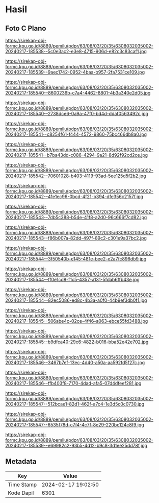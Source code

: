 # Hasil

## Foto C Plano

https://sirekap-obj-formc.kpu.go.id/8889/pemilu/pdpr/63/08/03/20/35/6308032035002-20240217-185538--5c0e3ac2-e3e8-4715-906d-e82c3c83caf1.jpg

https://sirekap-obj-formc.kpu.go.id/8889/pemilu/pdpr/63/08/03/20/35/6308032035002-20240217-185539--9aec1742-0952-4baa-b957-2fa7531ce109.jpg

https://sirekap-obj-formc.kpu.go.id/8889/pemilu/pdpr/63/08/03/20/35/6308032035002-20240217-185540--8600236b-c7a4-4462-8801-4b3a340e2d05.jpg

https://sirekap-obj-formc.kpu.go.id/8889/pemilu/pdpr/63/08/03/20/35/6308032035002-20240217-185540--2738dce6-0a9a-47f0-bd4d-ddaf0563492c.jpg

https://sirekap-obj-formc.kpu.go.id/8889/pemilu/pdpr/63/08/03/20/35/6308032035002-20240217-185541--c8254f61-f444-4572-9860-75bc466db8a0.jpg

https://sirekap-obj-formc.kpu.go.id/8889/pemilu/pdpr/63/08/03/20/35/6308032035002-20240217-185541--b7ba43dd-c086-4294-9a21-8d92f92cd2ce.jpg

https://sirekap-obj-formc.kpu.go.id/8889/pemilu/pdpr/63/08/03/20/35/6308032035002-20240217-185542--70601028-b403-4119-93ad-5ee125d5f2b2.jpg

https://sirekap-obj-formc.kpu.go.id/8889/pemilu/pdpr/63/08/03/20/35/6308032035002-20240217-185542--41e1ec96-0bcd-4f21-b394-dfe356c2157f.jpg

https://sirekap-obj-formc.kpu.go.id/8889/pemilu/pdpr/63/08/03/20/35/6308032035002-20240217-185543--7db5c388-b54e-41f8-a2d0-96c666f7cd82.jpg

https://sirekap-obj-formc.kpu.go.id/8889/pemilu/pdpr/63/08/03/20/35/6308032035002-20240217-185543--f86b007a-82dd-497f-89c2-c301e9a37bc2.jpg

https://sirekap-obj-formc.kpu.go.id/8889/pemilu/pdpr/63/08/03/20/35/6308032035002-20240217-185544--3f50540b-e145-481e-bee2-e2a7fc896db9.jpg

https://sirekap-obj-formc.kpu.go.id/8889/pemilu/pdpr/63/08/03/20/35/6308032035002-20240217-185544--ff0e1cd8-f1c5-4357-a131-5fdab6ffb43e.jpg

https://sirekap-obj-formc.kpu.go.id/8889/pemilu/pdpr/63/08/03/20/35/6308032035002-20240217-185544--82ec5086-ed8c-4b3a-a0f0-44b9ef3db0f1.jpg

https://sirekap-obj-formc.kpu.go.id/8889/pemilu/pdpr/63/08/03/20/35/6308032035002-20240217-185545--506abe4c-02ce-4f46-a063-ebce55fd3488.jpg

https://sirekap-obj-formc.kpu.go.id/8889/pemilu/pdpr/63/08/03/20/35/6308032035002-20240217-185545--b9dfca40-29c6-4822-b016-bba52e42e702.jpg

https://sirekap-obj-formc.kpu.go.id/8889/pemilu/pdpr/63/08/03/20/35/6308032035002-20240217-185546--3467b7ef-13ec-4d40-a50a-aa592fd5f27c.jpg

https://sirekap-obj-formc.kpu.go.id/8889/pemilu/pdpr/63/08/03/20/35/6308032035002-20240217-185546--ffb403f8-7170-4dad-afa5-07d4dfeef281.jpg

https://sirekap-obj-formc.kpu.go.id/8889/pemilu/pdpr/63/08/03/20/35/6308032035002-20240217-185547--512bcae1-82d1-462f-a7c4-1e3d5c0c0730.jpg

https://sirekap-obj-formc.kpu.go.id/8889/pemilu/pdpr/63/08/03/20/35/6308032035002-20240217-185547--6535f78d-c7f4-4c7f-8e29-220bc124c8f9.jpg

https://sirekap-obj-formc.kpu.go.id/8889/pemilu/pdpr/63/08/03/20/35/6308032035002-20240217-185539--e69982c2-93b5-4d12-b9c8-3d1ee25dd78f.jpg


## Metadata

| Key        | Value               |
| ---------- | ------------------- |
| Time Stamp | 2024-02-17 19:02:50 |
| Kode Dapil | 6301                |



